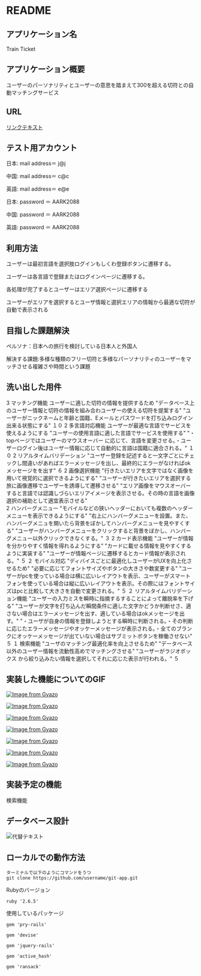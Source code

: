 # README

## アプリケーション名

Train Ticket

## アプリケーション概要

ユーザーのパーソナリティとユーザーの意思を踏まえて300を超える切符との自動マッチングサービス

## URL

[リンクテキスト](URL "タイトル")


## テスト用アカウント

日本: mail address＝ j@j

中国: mail address＝ c@c

英語: mail address＝ e@e

日本: password ＝ AARK2088	

中国: password ＝ AARK2088

英語: password ＝ AARK2088

## 利用方法

ユーザーは最初言語を選択肢ログインもしくわ登録ボタンに遷移する。

ユーザーは各言語で登録またはログインページに遷移する。

各処理が完了するとユーザーはエリア選択ページに遷移する

ユーザーがエリアを選択するとユーザ情報と選択エリアの情報から最適な切符が自動で表示される

## 目指した課題解決

ペルソナ：日本への旅行を検討している日本人と外国人

解決する課題:多様な種類のフリー切符と多様なパーソナリティのユーザーをマッチさせる複雑さや時間という課題

## 洗い出した用件

3	マッチング機能	ユーザーに適した切符の情報を提供するため	"データベース上のユーザー情報と切符の情報を組み合わユーザーの使える切符を提案する"	"ユーザーがニックネームと年齢と国籍、Eメールとパスワードを打ち込みログイン出来る状態にする"	１０
2	多言語対応機能	ユーザーが最適な言語でサービスを使えるようにする	"ユーザーの使用言語に適した言語でサービスを使用する"	"・topページではユーザーのマウスオーバー に応じて、言語を変更させる。・ユーザーログイン後はユーザー情報に応じて自動的に言語は国籍に適合される。"	１０
2	リアルタイムバリデーション		"ユーザー登録を記述すると一文字ごとにチェックし間違いがあればエラーメッセージを出し、最終的にエラーがなければokメッセージをを出す"		６
2	画像選択機能	"行きたいエリアを文字ではなく画像を用いて視覚的に選択できるようにする"	"ユーザーが行きたいエリアを選択する旅に画像遷移でユーザーを誘導して遷移させる"	"エリア画像をマウスオーバーすると言語では認識しづらいエリアイメージを表示させる。その時の言語を画像選択の補助として適宜表示させる"	
2	ハンバーグメニュー	"モバイルなどの狭いヘッダーにおいても複数のヘッダーメニューを表示できるようにする"	"右上にハンバーグメニューを設置。また、ハンバーグメニュを開いたら背景をぼかしてハンバーグメニューを見やすくする"	"ユーザーがハンバーグメニューをクリックすると背景をぼかし、ハンバーグメニュー以外クリックできなくする。"	３
2	カード表示機能	"ユーザーが情報を分かりやすく情報を得れるようにする"	"カードに載せる情報を見やすくするように実装する"	"ユーザーが情報ページに遷移するとカード情報が表示される。"	５
２	モバイル対応	"ディバイスごとに最適化しユーザーがUXを向上化させるため"	"必要に応じてフォントサイズやボタンの大きさや数変更する"	"ユーザーがpcを使っている場合は横に広いレイアウトを表示、ユーザーがスマートフォンを使っている場合は縦に広いレイアウトを表示。その際にはフォントサイズはpcと比較して大きさを自動で変更される。"	５
２	リアルタイムバリデーション機能	"ユーザーの入力ミスを瞬時に指摘するすることによって離脱率を下げる"	"ユーザーが文字を打ち込んだ瞬間条件に適した文字かどうか判断せさ、適さない場合はエラーメッセージを出す、適している場合はokメッセージを出す。"	"・ユーザが自身の情報を登録しようとする瞬時に判断される。・その判断に応じたエラーメッセージやオッケーメッセージが表示される。・全てのブランクにオッケーメッセージが出ていない場合はサブミットボタンを稼働させない"	５
１	検索機能	"ユーザのマッチング最適化率を向上させるため"	"データベース以外のユーザー情報を流動性高めでマッチングさせる"	"ユーザーがラジオボックス から絞り込みたい情報を選択してそれに応じた表示が行われる。"	５

## 実装した機能についてのGIF


[![Image from Gyazo](https://i.gyazo.com/f4734c55bd67d6cf485a8a992e1d28bc.gif)](https://gyazo.com/f4734c55bd67d6cf485a8a992e1d28bc)

[![Image from Gyazo](https://i.gyazo.com/e8218b825624e9f3eae1ad76b1c8e4e6.gif)](https://gyazo.com/e8218b825624e9f3eae1ad76b1c8e4e6)

[![Image from Gyazo](https://i.gyazo.com/a03133b293bd08ca8d39235979ad1620.gif)](https://gyazo.com/a03133b293bd08ca8d39235979ad1620)

[![Image from Gyazo](https://i.gyazo.com/2e12f8e0a3c772b11900d2d067e16b65.gif)](https://gyazo.com/2e12f8e0a3c772b11900d2d067e16b65)

[![Image from Gyazo](https://i.gyazo.com/00e73aa22e25f576aaacb9bf59651a62.gif)](https://gyazo.com/00e73aa22e25f576aaacb9bf59651a62)

[![Image from Gyazo](https://i.gyazo.com/a7228ed7b44602773463878169876884.gif)](https://gyazo.com/a7228ed7b44602773463878169876884)

[![Image from Gyazo](https://i.gyazo.com/81726889bea54e1ad1143f7f883d252e.gif)](https://gyazo.com/81726889bea54e1ad1143f7f883d252e)

## 実装予定の機能

検索機能

## データベース設計

![代替テキスト](ER図[train_ticket].png "ER図[train_ticket]")

## ローカルでの動作方法
  
	ターミナルで以下のようにコマンドをうつ
    git clone https://github.com/username/git-app.git
  Rubyのバージョン

    ruby '2.6.5'

  使用しているパッケージ

    gem 'pry-rails'

    gem 'devise'

    gem 'jquery-rails'

    gem 'active_hash'

    gem 'ransack'

